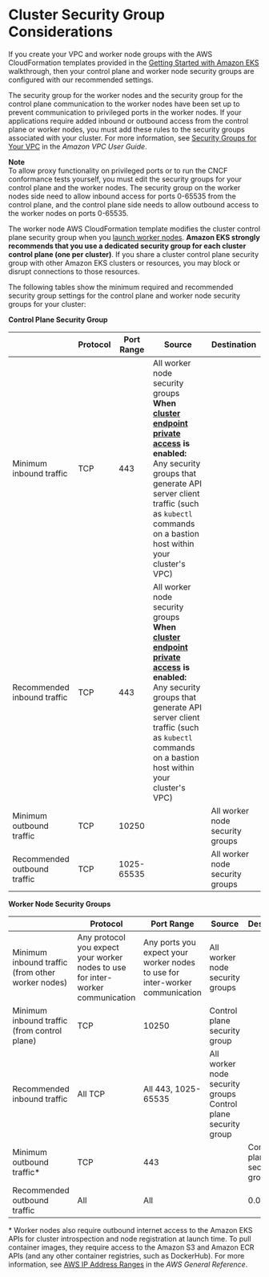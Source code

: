 # Cluster Security Group Considerations<a name="sec-group-reqs"></a>

If you create your VPC and worker node groups with the AWS CloudFormation templates provided in the [Getting Started with Amazon EKS](getting-started.md) walkthrough, then your control plane and worker node security groups are configured with our recommended settings\.

The security group for the worker nodes and the security group for the control plane communication to the worker nodes have been set up to prevent communication to privileged ports in the worker nodes\. If your applications require added inbound or outbound access from the control plane or worker nodes, you must add these rules to the security groups associated with your cluster\. For more information, see [Security Groups for Your VPC](https://docs.aws.amazon.com/vpc/latest/userguide/VPC_SecurityGroups.html) in the *Amazon VPC User Guide*\.

**Note**  
To allow proxy functionality on privileged ports or to run the CNCF conformance tests yourself, you must edit the security groups for your control plane and the worker nodes\. The security group on the worker nodes side need to allow inbound access for ports 0\-65535 from the control plane, and the control plane side needs to allow outbound access to the worker nodes on ports 0\-65535\.

The worker node AWS CloudFormation template modifies the cluster control plane security group when you [launch worker nodes](launch-workers.md)\. **Amazon EKS strongly recommends that you use a dedicated security group for each cluster control plane \(one per cluster\)**\. If you share a cluster control plane security group with other Amazon EKS clusters or resources, you may block or disrupt connections to those resources\.

The following tables show the minimum required and recommended security group settings for the control plane and worker node security groups for your cluster:


**Control Plane Security Group**  

|  | Protocol | Port Range | Source | Destination | 
| --- | --- | --- | --- | --- | 
| Minimum inbound traffic |  TCP  |  443  |  All worker node security groups **When [cluster endpoint private access](cluster-endpoint.md) is enabled:** Any security groups that generate API server client traffic \(such as `kubectl` commands on a bastion host within your cluster's VPC\)  |  | 
| Recommended inbound traffic |  TCP  |  443  |  All worker node security groups **When [cluster endpoint private access](cluster-endpoint.md) is enabled:** Any security groups that generate API server client traffic \(such as `kubectl` commands on a bastion host within your cluster's VPC\)  |  | 
| Minimum outbound traffic |  TCP  |  10250  |  |  All worker node security groups  | 
| Recommended outbound traffic |  TCP  |  1025\-65535  |  |  All worker node security groups  | 


**Worker Node Security Groups**  

|  | Protocol | Port Range | Source | Destination | 
| --- | --- | --- | --- | --- | 
| Minimum inbound traffic \(from other worker nodes\) |  Any protocol you expect your worker nodes to use for inter\-worker communication  |  Any ports you expect your worker nodes to use for inter\-worker communication  |  All worker node security groups  |  | 
| Minimum inbound traffic \(from control plane\) |  TCP  |  10250  |  Control plane security group  |  | 
| Recommended inbound traffic |  All TCP  |  All 443, 1025\-65535  |  All worker node security groups Control plane security group  |  | 
| Minimum outbound traffic\* |  TCP  |  443  |  |  Control plane security group  | 
| Recommended outbound traffic |  All  |  All  |  |  0\.0\.0\.0/0  | 

\* Worker nodes also require outbound internet access to the Amazon EKS APIs for cluster introspection and node registration at launch time\. To pull container images, they require access to the Amazon S3 and Amazon ECR APIs \(and any other container registries, such as DockerHub\)\. For more information, see [AWS IP Address Ranges](https://docs.aws.amazon.com/general/latest/gr/aws-ip-ranges.html) in the *AWS General Reference*\.